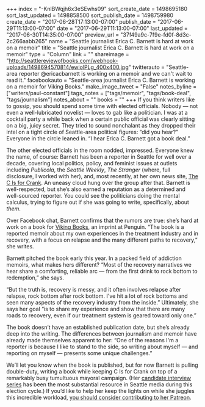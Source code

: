 +++
index = "-KnlBWqjh6x3eSEwhs09"
sort_create_date = 1498695180
sort_last_updated = 1498858500
sort_publish_date = 1498759980
create_date = "2017-06-28T17:13:00-07:00"
publish_date = "2017-06-29T11:13:00-07:00"
date = "2017-06-29T11:13:00-07:00"
last_updated = "2017-06-30T14:35:00-07:00"
preview_url = "37f49a9c-7f9e-fd0f-8d3c-2c266aabb265"
name = "Seattle journalist Erica C. Barnett is hard at work on a memoir"
title = "Seattle journalist Erica C. Barnett is hard at work on a memoir"
type = "Column"
link = ""
shareimage = "http://seattlereviewofbooks.com/webhook-uploads/1498694570814/ewiolPLg_400x400.jpg"
twitterauto = "Seattle-area reporter @ericacbarnett is working on a memoir and we can't wait to read it."
facebookauto = "Seattle-area journalist Erica C. Barnett is working on a memoir for Viking Books."
make_image_tweet = "False"
notes_byline = ["writers/paul-constant"]
tags_notes = ["tags/memoir", "tags/book-deal", "tags/journalism"]
notes_about = ""
books = ""
+++
If you think writers like to gossip, you should spend some time with elected officials. Nobody — not even a well-lubricated novelist — loves to gab like a politician. I was at a cocktail party a while back when a certain public official was clearly sitting on a big, juicy secret. They tried to sound nonchalant as they dropped their intel on a tight circle of Seattle-area political figures: “did you hear?” Everyone in the circle leaned in. “I hear Erica C. Barnett got a book deal.”

The other elected officials in the room nodded, impressed. Everyone knew the name, of course: Barnett has been a reporter in Seattle for well over a decade, covering local politics, policy, and feminist issues at outlets including *Publicola*, the *Seattle Weekly*, *The Stranger* (where, full disclosure, I worked with her), and, most recently, at her own news site, [The C Is for Crank](https://thecisforcrank.com/). An uneasy cloud hung over the group after that. Barnett is well-respected, but she’s also earned a reputation as a determined and well-sourced reporter. You could see the politicians doing the mental calculus, trying to figure out if she was going to write, specifically, about *them*.

Over Facebook chat, Barnett confirms that the rumors are true: she’s hard at work on a book for [Viking Books](http://www.penguin.com/publishers/vikingbooks/), an imprint at Penguin. “The book is a reported memoir about my own experiences in the treatment industry and in recovery, with a focus on relapse and the many different paths to recovery,” she writes.

Barnett pitched the book early this year. In a packed field of addiction memoirs, what makes hers different? “Most of the recovery narratives we hear share a comforting, reliable arc — from the first drink to rock bottom to redemption,” she says. 

“But the truth is, recovery is messy, and it often involves relapse after relapse, rock bottom after rock bottom. I've hit a lot of rock bottoms and seen many aspects of the recovery industry from the inside.” Ultimately, she says her goal “is to share my experience and show that there are many roads to recovery, even if our treatment system is geared toward only one.”

The book doesn’t have an established publication date, but she’s already deep into the writing. The differences between journalism and memoir have already made themselves apparent to her: “One of the reasons I'm a reporter is because I like to stand to the side, so writing about myself — and reporting on myself — presents some unique challenges.”

We’ll let you know when the book is published, but for now Barnett is pulling double-duty, writing a book while keeping C Is for Crank on top of a remarkably busy tumultuous mayoral campaign. (Her [candidate interview series](https://thecisforcrank.com/category/election-2017/) has been the most substantial resource in Seattle media during this election cycle.) If you’d like to help her keep the lights on while she juggles this incredible workload, [you should consider contributing to her Patreon]( https://www.patreon.com/ericacbarnett).

